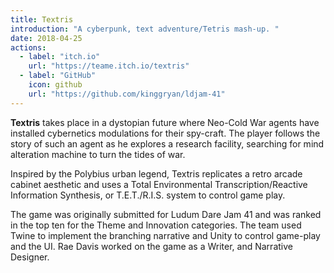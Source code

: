 ```yaml
---
title: Textris
introduction: "A cyberpunk, text adventure/Tetris mash-up. "
date: 2018-04-25
actions:
  - label: "itch.io"
    url: "https://teame.itch.io/textris"
  - label: "GitHub"
    icon: github
    url: "https://github.com/kinggryan/ldjam-41"
---
```



**Textris** takes place in a dystopian future where Neo-Cold War agents have installed cybernetics modulations for their spy-craft. The player follows the story of such an agent as he explores a research facility, searching for mind alteration machine to turn the tides of war. 

Inspired by the Polybius urban legend, Textris replicates a retro arcade cabinet aesthetic and uses a Total Environmental Transcription/Reactive Information Synthesis, or T.E.T./R.I.S. system to control game play.

The game was originally submitted for Ludum Dare Jam 41 and was ranked in the top ten for the Theme and Innovation categories. The team used Twine to implement the branching narrative and Unity to control game-play and the UI. Rae Davis worked on the game as a Writer, and Narrative Designer.
